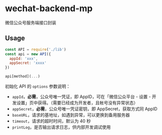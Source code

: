 # wechat-backend-mp

微信公众号服务端接口封装

## Usage

```js
const API = require('./lib')
const api = new API({
  appId: 'xxx',
  appSecret: 'xxxx'
})

api[method](...)
```

初始化 API 的 `options` 参数说明：

- `appId`，**必需**，公众号唯一凭证，即 AppID，可在「微信公众平台 - 设置 - 开发设置」页中获得。（需要已经成为开发者，且帐号没有异常状态）
- `appSecret`，**必需**，公众号唯一凭证密钥，即 AppSecret，获取方式同 AppID
- `baseURL`，请求的基地址，如遇到异常，可以更换到备用服务器
- `timeout`，请求的超时时间，默认为 40 秒
- `printLog`，是否输出请求日志，供内部开发调试使用
